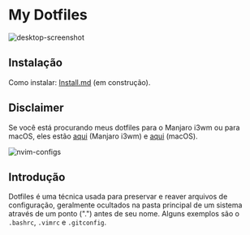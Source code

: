 # My Dotfiles

![desktop-screenshot](https://github.com/vibraniumdev/dotfiles/blob/main/media/desktop-screenshot.png)

## Instalação

Como instalar: [Install.md](https://github.com/vibraniumdev/dotfiles/wiki/Instala%C3%A7%C3%A3o) (em construção).

## Disclaimer

Se você está procurando meus dotfiles para o Manjaro i3wm ou para macOS, eles estão [aqui](https://github.com/vibraniumdev/i3wm-dotfiles) (Manjaro i3wm) e [aqui](https://github.com/vibraniumdev/macOS-Dotfiles) (macOS).

![nvim-configs](https://github.com/vibraniumdev/dotfiles/blob/main/media/nvim-config.png)

## Introdução

Dotfiles é uma técnica usada para preservar e reaver arquivos de configuração, geralmente ocultados na pasta principal de um sistema através de um ponto (".") antes de seu nome. Alguns exemplos são o `.bashrc`, `.vimrc` e `.gitconfig`. 

